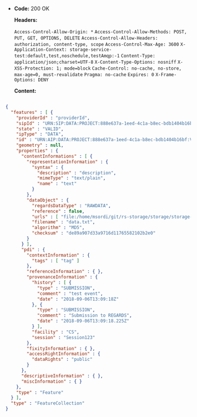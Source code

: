 * **Code:** 200 OK

  **Headers:**

  `Access-Control-Allow-Origin: *`
  `Access-Control-Allow-Methods: POST, PUT, GET, OPTIONS, DELETE`
  `Access-Control-Allow-Headers: authorization, content-type, scope`
  `Access-Control-Max-Age: 3600`
  `X-Application-Context: storage-service-test:default,test,noschedule,testAmqp:-1`
  `Content-Type: application/json;charset=UTF-8`
  `X-Content-Type-Options: nosniff`
  `X-XSS-Protection: 1; mode=block`
  `Cache-Control: no-cache, no-store, max-age=0, must-revalidate`
  `Pragma: no-cache`
  `Expires: 0`
  `X-Frame-Options: DENY`

  **Content:**

```json

{
  "features" : [ {
    "providerId" : "providerId",
    "sipId" : "URN:SIP:DATA:PROJECT:888e637a-1eed-4c1a-b8ec-bdb1404b16bf:V1",
    "state" : "VALID",
    "ipType" : "DATA",
    "id" : "URN:AIP:DATA:PROJECT:888e637a-1eed-4c1a-b8ec-bdb1404b16bf:V1",
    "geometry" : null,
    "properties" : {
      "contentInformations" : [ {
        "representationInformation" : {
          "syntax" : {
            "description" : "description",
            "mimeType" : "text/plain",
            "name" : "text"
          }
        },
        "dataObject" : {
          "regardsDataType" : "RAWDATA",
          "reference" : false,
          "urls" : [ "file:/home/msordi/git/rs-storage/storage/storage-rest/src/test/resources/data.txt" ],
          "filename" : "data.txt",
          "algorithm" : "MD5",
          "checksum" : "de89a907d33a9716d11765582102b2e0"
        }
      } ],
      "pdi" : {
        "contextInformation" : {
          "tags" : [ "tag" ]
        },
        "referenceInformation" : { },
        "provenanceInformation" : {
          "history" : [ {
            "type" : "SUBMISSION",
            "comment" : "test event",
            "date" : "2018-09-06T13:09:18Z"
          }, {
            "type" : "SUBMISSION",
            "comment" : "Submission to REGARDS",
            "date" : "2018-09-06T13:09:18.225Z"
          } ],
          "facility" : "CS",
          "session" : "Session123"
        },
        "fixityInformation" : { },
        "accessRightInformation" : {
          "dataRights" : "public"
        }
      },
      "descriptiveInformation" : { },
      "miscInformation" : { }
    },
    "type" : "Feature"
  } ],
  "type" : "FeatureCollection"
}
```
